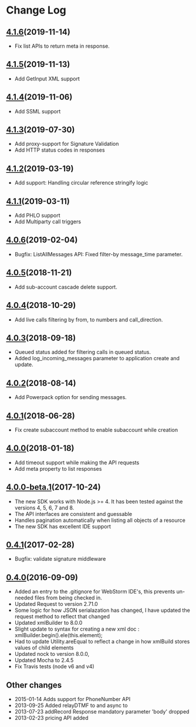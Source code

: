 # Change Log

## [4.1.6](https://github.com/plivo/plivo-node/releases/tag/v4.1.6)(2019-11-14)
-  Fix list APIs to return meta in response.

## [4.1.5](https://github.com/plivo/plivo-node/releases/tag/v4.1.5)(2019-11-13)
-  Add GetInput XML support

## [4.1.4](https://github.com/plivo/plivo-node/releases/tag/v4.1.4)(2019-11-06)
-  Add SSML support

## [4.1.3](https://github.com/plivo/plivo-node/releases/tag/v4.1.3)(2019-07-30)
-  Add proxy-support for Signature Validation
-  Add HTTP status codes in responses 

## [4.1.2](https://github.com/plivo/plivo-node/releases/tag/v4.1.2)(2019-03-19)
-  Add support: Handling circular reference stringify logic

## [4.1.1](https://github.com/plivo/plivo-node/releases/tag/v4.1.1)(2019-03-11)
-  Add PHLO support
-  Add Multiparty call triggers

## [4.0.6](https://github.com/plivo/plivo-node/releases/tag/v4.0.6)(2019-02-04)
- Bugfix: ListAllMessages API: Fixed filter-by message_time parameter. 

## [4.0.5](https://github.com/plivo/plivo-node/releases/tag/v4.0.5)(2018-11-21)
- Add sub-account cascade delete support.

## [4.0.4](https://github.com/plivo/plivo-node/releases/tag/v4.0.4)(2018-10-29)
- Add live calls filtering by from, to numbers and call_direction.

## [4.0.3](https://github.com/plivo/plivo-node/releases/tag/v4.0.3)(2018-09-18)
- Queued status added for filtering calls in queued status.
- Added log_incoming_messages parameter to application create and update.

## [4.0.2](https://github.com/plivo/plivo-node/releases/tag/v4.0.2)(2018-08-14)
- Add Powerpack option for sending messages.

## [4.0.1](https://github.com/plivo/plivo-node/releases/tag/v4.0.1)(2018-06-28)
- Fix create subaccount method to enable subaccount while creation

## [4.0.0](https://github.com/plivo/plivo-node/releases/tag/v4.0.0)(2018-01-18)
- Add timeout support while making the API requests
- Add meta property to list responses

## [4.0.0-beta.1](https://github.com/plivo/plivo-node/releases/tag/v4.0.0-beta.1)(2017-10-24)
- The new SDK works with Node.js >= 4. It has been tested against the versions 4, 5, 6, 7 and 8.
- The API interfaces are consistent and guessable
- Handles pagination automatically when listing all objects of a resource
- The new SDK has excellent IDE support

## [0.4.1](https://github.com/plivo/plivo-node/releases/tag/v0.4.1)(2017-02-28)
- Bugfix: validate signature middleware

## [0.4.0](https://github.com/plivo/plivo-node/releases/tag/v0.4.0)(2016-09-09)
- Added an entry to the .gitignore for WebStorm IDE's, this prevents un-needed files from being checked in.   
- Updated Request to version 2.71.0     
- Some logic for how JSON serialazation has changed, I have updated the request method to reflect that changed   
- Updated xmlBuilder to 8.0.0     
- Slight update to syntax for creating a new xml doc : xmlBuilder.begin().ele(this.element);
- Had to update Utility.areEqual to reflect a change in how xmlBuild stores values of child elements   
- Updated nock to version 8.0.0,   
- Updated Mocha to 2.4.5
- Fix Travis tests (node v6 and v4)

## Other changes
- 2015-01-14 Adds support for PhoneNumber API
- 2013-09-25 Added relayDTMF to <Conference> and async to <DTMF>
- 2013-07-23 addRecord Response mandatory parameter 'body' dropped
- 2013-02-23 pricing API added
